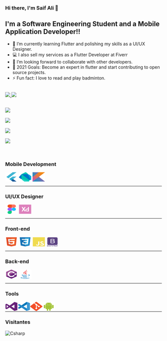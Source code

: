 ### Hi there, I'm Saif Ali 👋


## I'm a Software Engineering Student and a Mobile Application Developer!!

- 🌱 I’m currently learning Flutter and polishing my skills as a UI/UX Designer.
- 💻 I also sell my services as a Flutter Developer at Fiverr
- 👯 I’m looking forward to collaborate with other developers.
- 🥅 2021 Goals: Become an expert in flutter and start contributing to open source projects.
- ⚡ Fun fact: I love to read and play badminton. 


<br />

<!-- Work Panel -->

<div>

 <a href="https://github.com/saifali25">

 <img height="180em" src="https://github-readme-stats.vercel.app/api?username=saifali25&show_icons=true&theme=dark&include_all_commits=true&count_private=true"/>

 <img height="180em" src="https://github-readme-stats.vercel.app/api/top-langs/?username=saifali25&layout=compact&langs_count=7&theme=dark"/>

</div> <br>

<!--Connect with me -->

 <div>   

 <a href = "mailto:saifali261@outlook.com"><img src="https://img.shields.io/badge/Microsoft_Outlook-0078D4?style=for-the-badge&logo=microsoft-outlook&logoColor=white" target="_blank"></a>

 <a href="https://linkedin.com/in/saif-ali-1841031b8/" target="_blank"><img src="https://img.shields.io/badge/-LinkedIn-%230077B5?style=for-the-badge&logo=linkedin&logoColor=white" target="_blank"></a> 

 <a href="https://instagram.com/saifali.dev" target="_blank"><img src="https://img.shields.io/badge/Instagram-FF7F7F?style=for-the-badge&logo=instagram&logoColor=white"></a>
                                                                  
 <a href="https://www.fiverr.com/saifali_2547?up_rollout=true" target="_blank"><img src="https://img.shields.io/badge/fiverr-25D366?style=for-the-badge&logo=fiverr&logoColor=white"></a>                                                                 
                                                                  
                                                               

                                           

 <br>

  

<!-- Technologies -->  

  

<div style="display: inline_block">

  <h3> Mobile Development </h3>  

  

 <img align="center" alt="Flutter" height="30" width="40" src="https://raw.githubusercontent.com/devicons/devicon/9f4f5cdb393299a81125eb5127929ea7bfe42889/icons/flutter/flutter-original.svg">
 <img align="center" alt="Dart" height="30" width="40" src="https://raw.githubusercontent.com/devicons/devicon/9f4f5cdb393299a81125eb5127929ea7bfe42889/icons/dart/dart-original.svg">
 <img align="center" alt="Kotlin" height="30" width="40" src="https://raw.githubusercontent.com/devicons/devicon/9f4f5cdb393299a81125eb5127929ea7bfe42889/icons/kotlin/kotlin-original.svg">

  <hr>
 
 <h3> UI/UX Designer </h3>

   

 <img align="center" alt="figma" height="30" width="40" src="https://raw.githubusercontent.com/devicons/devicon/9f4f5cdb393299a81125eb5127929ea7bfe42889/icons/figma/figma-original.svg">

 <img align="center" alt="adobe xd" height="30" width="40" src="https://raw.githubusercontent.com/devicons/devicon/9f4f5cdb393299a81125eb5127929ea7bfe42889/icons/xd/xd-plain.svg">

 <hr>

 
  <h3> Front-end </h3>

 <img align="center" alt="HTML" height="30" width="40" src="https://raw.githubusercontent.com/devicons/devicon/master/icons/html5/html5-original.svg">

 <img align="center" alt="CSS" height="30" width="40" src="https://raw.githubusercontent.com/devicons/devicon/master/icons/css3/css3-original.svg">  

 <img align="center" alt="Js" height="30" width="40" src="https://raw.githubusercontent.com/devicons/devicon/master/icons/javascript/javascript-plain.svg">  

 <img align="center" alt="bootstrp" height="30" width="40" src="https://raw.githubusercontent.com/devicons/devicon/9f4f5cdb393299a81125eb5127929ea7bfe42889/icons/bootstrap/bootstrap-plain-wordmark.svg">
 
 <hr>

 <h3> Back-end </h3>

 <img align="center" alt="Csharp" height="30" width="40" src="https://raw.githubusercontent.com/devicons/devicon/master/icons/csharp/csharp-original.svg">
 <img align="center" alt="Java" height="30" width="40" src="https://raw.githubusercontent.com/devicons/devicon/master/icons/java/java-original.svg">
 
 <hr>
 
 <h3> Tools </h3>  

 <img align="left" alt="Visual Studio" height="30" width="40" src="https://raw.githubusercontent.com/devicons/devicon/9f4f5cdb393299a81125eb5127929ea7bfe42889/icons/visualstudio/visualstudio-plain.svg">

 <img align="left" alt="VS code" height="30" width="40" src="https://raw.githubusercontent.com/devicons/devicon/9f4f5cdb393299a81125eb5127929ea7bfe42889/icons/vscode/vscode-original.svg">
 
 <img align="left" alt="Zeplin" height="30" width="40" src="https://raw.githubusercontent.com/devicons/devicon/9f4f5cdb393299a81125eb5127929ea7bfe42889/icons/git/git-original.svg">

 <img align="left" alt="android studio" height="30" width="40" src="https://raw.githubusercontent.com/devicons/devicon/9f4f5cdb393299a81125eb5127929ea7bfe42889/icons/android/android-original.svg"><br>

  <hr>
  

 


 

   

 <!-- Contador de visitas -->

  

 <h3> Visitantes </h3>  

 <div>

  <img align="center" alt="Csharp" height="30" width="150" src="https://komarev.com/ghpvc/?username=saifali25&color=green" alt="alexsgross" /> <br>

 </div>  



 

 

[instagram]: https://instagram.com/saifali.dev
[linkedin]: https://linkedin.com/in/saif-ali-1841031b8/
[fiverr]: https://www.fiverr.com/saifali_2547?up_rollout=true
